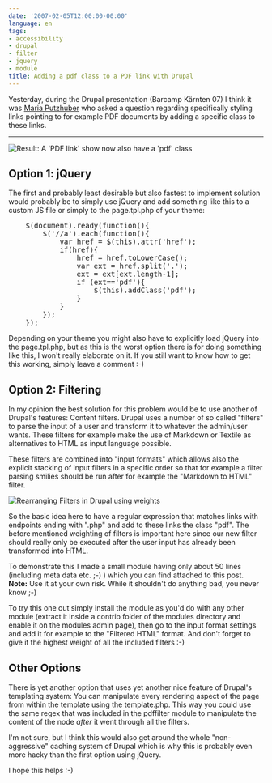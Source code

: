 ```yaml
---
date: '2007-02-05T12:00:00-00:00'
language: en
tags:
- accessibility
- drupal
- filter
- jquery
- module
title: Adding a pdf class to a PDF link with Drupal
---
```



Yesterday, during the Drupal presentation (Barcamp Kärnten 07) I think it was [Maria Putzhuber](http://www.putzhuber.net/) who asked a question regarding specifically styling links pointing to for example PDF documents by adding a specific class to these links.



-------------------------------



<img src="http://zerokspot.com/uploads/pdffilter-result.png" alt="Result: A 'PDF link' show now also have a 'pdf' class" class="figure"/>

## Option 1: jQuery

The first and probably least desirable but also fastest to implement solution would probably be to simply use jQuery and add something like this to a custom JS file or simply to the page.tpl.php of your theme:

<pre class="code javascript">
	<span class="nx">$</span><span class="p">(</span><span class="nb">document</span><span class="p">).</span><span class="nx">ready</span><span class="p">(</span><span class="k">function</span><span class="p">(){</span>
		<span class="nx">$</span><span class="p">(</span><span class="s1">&#39;//a&#39;</span><span class="p">).</span><span class="nx">each</span><span class="p">(</span><span class="k">function</span><span class="p">(){</span>
			<span class="k">var</span> <span class="nx">href</span> <span class="o">=</span> <span class="nx">$</span><span class="p">(</span><span class="k">this</span><span class="p">).</span><span class="nx">attr</span><span class="p">(</span><span class="s1">&#39;href&#39;</span><span class="p">);</span>
			<span class="k">if</span><span class="p">(</span><span class="nx">href</span><span class="p">){</span>
				<span class="nx">href</span> <span class="o">=</span> <span class="nx">href</span><span class="p">.</span><span class="nx">toLowerCase</span><span class="p">();</span>
				<span class="k">var</span> <span class="nx">ext</span> <span class="o">=</span> <span class="nx">href</span><span class="p">.</span><span class="nx">split</span><span class="p">(</span><span class="s1">&#39;.&#39;</span><span class="p">);</span>
				<span class="nx">ext</span> <span class="o">=</span> <span class="nx">ext</span><span class="o">[</span><span class="nx">ext</span><span class="p">.</span><span class="nx">length</span><span class="err">-</span><span class="m">1</span><span class="p">];</span>
				<span class="k">if</span> <span class="p">(</span><span class="nx">ext</span><span class="o">==</span><span class="s1">&#39;pdf&#39;</span><span class="p">){</span>
					<span class="nx">$</span><span class="p">(</span><span class="k">this</span><span class="p">).</span><span class="nx">addClass</span><span class="p">(</span><span class="s1">&#39;pdf&#39;</span><span class="p">);</span>
				<span class="p">}</span>
			<span class="p">}</span>
		<span class="p">});</span>
	<span class="p">});</span>
</pre>

Depending on your theme you might also have to explicitly load jQuery into the page.tpl.php, but as this is the worst option there is for doing something like this, I won't really elaborate on it. If you still want to know how to get this working, simply leave a comment :-)


## Option 2: Filtering

In my opinion the best solution for this problem would be to use another of Drupal's features: Content filters. Drupal uses a number of so called "filters" to parse the input of a user and transform it to whatever the admin/user wants. These filters for example make the use of Markdown or Textile as alternatives to HTML as input language possible.

These filters are combined into "input formats" which allows also the explicit stacking of input filters in a specific order so that for example a filter parsing smilies should be run after for example the "Markdown to HTML" filter.

<img src="http://zerokspot.com/uploads/drupal-filterweights.png" alt="Rearranging Filters in Drupal using weights" class="figure"/>

So the basic idea here to have a regular expression that matches links with endpoints ending with ".php" and add to these links the class "pdf". The before mentioned weighting of filters is important here since our new filter should really only be executed after the user input has already been transformed into HTML.

To demonstrate this I made a small module having only about 50 lines (including meta data etc. ;-) ) which you can find attached to this post. __Note:__ Use it at your own risk. While it shouldn't do anything bad, you never know ;-)

To try this one out simply install the module as you'd do with any other module (extract it inside a contrib folder of the modules directory and enable it on the modules admin page), then go to the input format settings and add it for example to the "Filtered HTML" format. And don't forget to give it the highest weight of all the included filters :-)

## Other Options

There is yet another option that uses yet another nice feature of Drupal's templating system: You can manipulate every rendering aspect of the page from within the template using the template.php. This way you could use the same regex that was included in the pdffilter module to manipulate the content of the node _after_ it went through all the filters. 

I'm not sure, but I think this would also get around the whole "non-aggressive" caching system of Drupal which is why this is probably even more hacky than the first option using jQuery. 

I hope this helps :-)